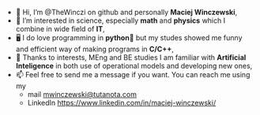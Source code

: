 - 👋 Hi, I’m @TheWinczi on github and personally **Maciej Winczewski**,
- 👀 I’m interested in science, especially **math** and **physics** which I combine in wide field of **IT**,
- 🖥️ I do love programming in **python**🐍 but my studes showed me funny and efficient way of making programs in **C/C++**,
- 🤖 Thanks to interests, MEng and BE studies I am familiar with **Artificial Inteligence** in both use of operational models and developing new ones,
- 📫 Feel free to send me a message if you want. You can reach me using my 
  + mail mwinczewski@tutanota.com
  + LinkedIn https://www.linkedin.com/in/maciej-winczewski/
